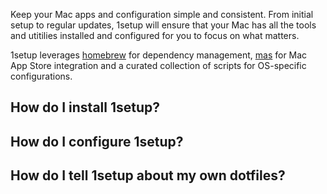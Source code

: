 Keep your Mac apps and configuration simple and consistent. From initial setup to regular updates, 1setup will ensure that your Mac has all the tools and utitilies installed and configured for you to focus on what matters.

1setup leverages [homebrew](http://brew.sh/) for dependency management, [mas](https://github.com/argon/mas) for Mac App Store integration and a curated collection of scripts for OS-specific configurations.

## How do I install 1setup?

## How do I configure 1setup?

## How do I tell 1setup about my own dotfiles?
